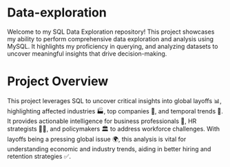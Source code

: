 # Data-exploration
Welcome to my SQL Data Exploration repository! This project showcases my ability to perform comprehensive data exploration and analysis using MySQL. It highlights my proficiency in querying, and analyzing datasets to uncover meaningful insights that drive decision-making.
# Project Overview
This project leverages SQL to uncover critical insights into global layoffs 📊, highlighting affected industries 🏭, top companies 🏢, and temporal trends 📅. It provides actionable intelligence for business professionals 💼, HR strategists 🧑‍💻, and policymakers 🏛️ to address workforce challenges. With layoffs being a pressing global issue 🌍, this analysis is vital for understanding economic and industry trends, aiding in better hiring and retention strategies ✅.
